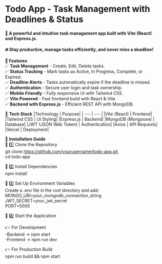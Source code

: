  <h1>Todo App - Task Management with Deadlines & Status</h1>      
<h4> 🚀 A powerful and intuitive task management app built with Vite (React) and Express.js.  </h4>
 <h4> 🔥 Stay productive, manage tasks efficiently, and never miss a deadline!</h4>


**🌟 Features**  
✅ **Task Management** - Create, Edit, Delete tasks.  
✅ **Status Tracking** - Mark tasks as Active, In Progress, Complete, or Expired.  
✅ **Deadline Alerts** - Tasks automatically expire if the deadline is missed.  
✅ **Authentication** - Secure user login and task ownership.  
✅ **Mobile Friendly** - Fully responsive UI with Tailwind CSS.  
✅ **Vite Powered** - Fast frontend build with React & Vite.  
✅ **Backend with Express.js** - Efficient REST API with MongoDB.  

🚀 **Tech Stack**
|Technology |	Purpose|
| --- | --- |
|Vite (React) |	Frontend|
|Tailwind CSS |	UI Styling|
|Express.js |	Backend|
|MongoDB (Mongoose) |	Database|
|JWT (JSON Web Token) |	Authentication|
|Axios |	API Requests|
|Vercel |	Deployment|


🎯 **Installation Guide**  
🔹 1️⃣ Clone the Repository  
            git clone https://github.com/yourusername/todo-app.git  
            cd todo-app

🔹 2️⃣ Install Dependencies  
            npm install  

🔹 3️⃣ Set Up Environment Variables  
              Create a .env file in the root directory and add:  
                   MONGO_URI=your_mongodb_connection_string  
                   JWT_SECRET=your_jwt_secret  
                   PORT=5000  

🔹 4️⃣ Start the Application  

👉 For Development  
    -Backend  ->    npm start  
    -Frontend ->    npm run dev  
     
👉 For Production Build  
        npm run build && npm start  
